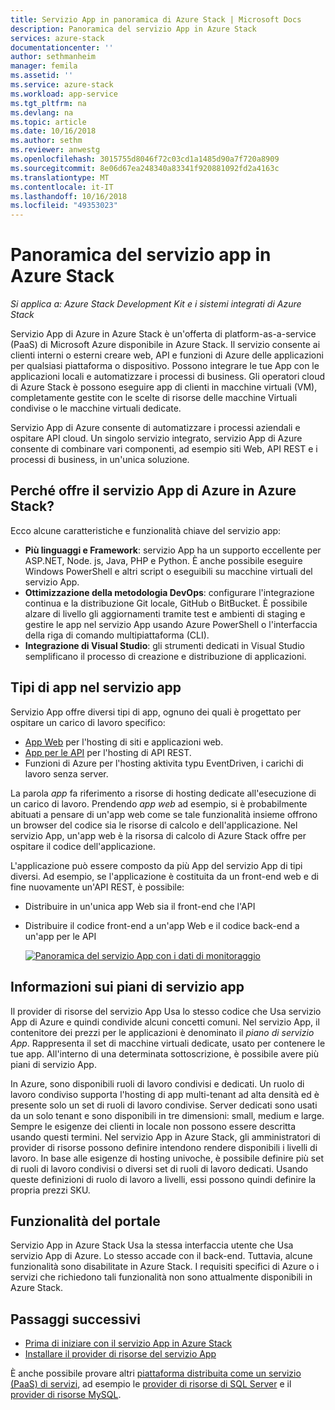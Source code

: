 ```yaml
---
title: Servizio App in panoramica di Azure Stack | Microsoft Docs
description: Panoramica del servizio App in Azure Stack
services: azure-stack
documentationcenter: ''
author: sethmanheim
manager: femila
ms.assetid: ''
ms.service: azure-stack
ms.workload: app-service
ms.tgt_pltfrm: na
ms.devlang: na
ms.topic: article
ms.date: 10/16/2018
ms.author: sethm
ms.reviewer: anwestg
ms.openlocfilehash: 3015755d8046f72c03cd1a1485d90a7f720a8909
ms.sourcegitcommit: 8e06d67ea248340a83341f920881092fd2a4163c
ms.translationtype: MT
ms.contentlocale: it-IT
ms.lasthandoff: 10/16/2018
ms.locfileid: "49353023"
---
```

# <a name="app-service-on-azure-stack-overview"></a>Panoramica del servizio app in Azure Stack

*Si applica a: Azure Stack Development Kit e i sistemi integrati di Azure Stack*

Servizio App di Azure in Azure Stack è un'offerta di platform-as-a-service (PaaS) di Microsoft Azure disponibile in Azure Stack. Il servizio consente ai clienti interni o esterni creare web, API e funzioni di Azure delle applicazioni per qualsiasi piattaforma o dispositivo. Possono integrare le tue App con le applicazioni locali e automatizzare i processi di business. Gli operatori cloud di Azure Stack è possono eseguire app di clienti in macchine virtuali (VM), completamente gestite con le scelte di risorse delle macchine Virtuali condivise o le macchine virtuali dedicate.

Servizio App di Azure consente di automatizzare i processi aziendali e ospitare API cloud. Un singolo servizio integrato, servizio App di Azure consente di combinare vari componenti, ad esempio siti Web, API REST e i processi di business, in un'unica soluzione.

## <a name="why-offer-azure-app-service-on-azure-stack"></a>Perché offre il servizio App di Azure in Azure Stack?

Ecco alcune caratteristiche e funzionalità chiave del servizio app:

- **Più linguaggi e Framework**: servizio App ha un supporto eccellente per ASP.NET, Node. js, Java, PHP e Python. È anche possibile eseguire Windows PowerShell e altri script o eseguibili su macchine virtuali del servizio App.
- **Ottimizzazione della metodologia DevOps**: configurare l'integrazione continua e la distribuzione Git locale, GitHub o BitBucket. È possibile alzare di livello gli aggiornamenti tramite test e ambienti di staging e gestire le app nel servizio App usando Azure PowerShell o l'interfaccia della riga di comando multipiattaforma (CLI).
- **Integrazione di Visual Studio**: gli strumenti dedicati in Visual Studio semplificano il processo di creazione e distribuzione di applicazioni.

## <a name="app-types-in-app-service"></a>Tipi di app nel servizio app

Servizio App offre diversi tipi di app, ognuno dei quali è progettato per ospitare un carico di lavoro specifico:

- [App Web](../app-service/app-service-web-overview.md) per l'hosting di siti e applicazioni web.
- [App per le API](../app-service/app-service-web-overview.md) per l'hosting di API REST.
- Funzioni di Azure per l'hosting aktivita typu EventDriven, i carichi di lavoro senza server.

La parola *app* fa riferimento a risorse di hosting dedicate all'esecuzione di un carico di lavoro. Prendendo *app web* ad esempio, si è probabilmente abituati a pensare di un'app web come se tale funzionalità insieme offrono un browser del codice sia le risorse di calcolo e dell'applicazione. Nel servizio App, un'app web è la risorsa di calcolo di Azure Stack offre per ospitare il codice dell'applicazione.

L'applicazione può essere composto da più App del servizio App di tipi diversi. Ad esempio, se l'applicazione è costituita da un front-end web e di fine nuovamente un'API REST, è possibile:

- Distribuire in un'unica app Web sia il front-end che l'API
- Distribuire il codice front-end a un'app Web e il codice back-end a un'app per le API

   [ ![Panoramica del servizio App con i dati di monitoraggio](media/azure-stack-app-service-overview/image01.png "Panoramica del servizio App con i dati di monitoraggio") ](media/azure-stack-app-service-overview/image01.png#lightbox)

## <a name="what-is-an-app-service-plan"></a>Informazioni sui piani di servizio app

Il provider di risorse del servizio App Usa lo stesso codice che Usa servizio App di Azure e quindi condivide alcuni concetti comuni. Nel servizio App, il contenitore dei prezzi per le applicazioni è denominato il *piano di servizio App*. Rappresenta il set di macchine virtuali dedicate, usato per contenere le tue app. All'interno di una determinata sottoscrizione, è possibile avere più piani di servizio App.

In Azure, sono disponibili ruoli di lavoro condivisi e dedicati. Un ruolo di lavoro condiviso supporta l'hosting di app multi-tenant ad alta densità ed è presente solo un set di ruoli di lavoro condivise. Server dedicati sono usati da un solo tenant e sono disponibili in tre dimensioni: small, medium e large. Sempre le esigenze dei clienti in locale non possono essere descritta usando questi termini. Nel servizio App in Azure Stack, gli amministratori di provider di risorse possono definire intendono rendere disponibili i livelli di lavoro. In base alle esigenze di hosting univoche, è possibile definire più set di ruoli di lavoro condivisi o diversi set di ruoli di lavoro dedicati. Usando queste definizioni di ruolo di lavoro a livelli, essi possono quindi definire la propria prezzi SKU.

## <a name="portal-features"></a>Funzionalità del portale

Servizio App in Azure Stack Usa la stessa interfaccia utente che Usa servizio App di Azure. Lo stesso accade con il back-end. Tuttavia, alcune funzionalità sono disabilitate in Azure Stack. I requisiti specifici di Azure o i servizi che richiedono tali funzionalità non sono attualmente disponibili in Azure Stack.

## <a name="next-steps"></a>Passaggi successivi

- [Prima di iniziare con il servizio App in Azure Stack](azure-stack-app-service-before-you-get-started.md)
- [Installare il provider di risorse del servizio App](azure-stack-app-service-deploy.md)

È anche possibile provare altri [piattaforma distribuita come un servizio (PaaS) di servizi](azure-stack-tools-paas-services.md), ad esempio le [provider di risorse di SQL Server](azure-stack-sql-resource-provider-deploy.md) e il [provider di risorse MySQL](azure-stack-mysql-resource-provider-deploy.md).
